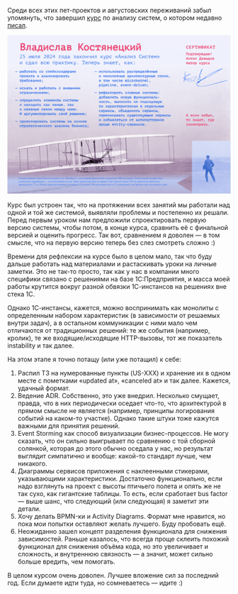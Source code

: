 ﻿Среди всех этих пет-проектов и августовских переживаний забыл упомянуть, что завершил [курс](https://tough-dev.school/system-analysis) по анализу систем, о котором недавно [писал](/notes/ibrahim).

![Сертификат](certificate.png)

Курс был устроен так, что на протяжении всех занятий мы работали над одной и той же системой, выявляли проблемы и постепенно их решали. Перед первым уроком нам предложили спроектировать первую версию системы, чтобы потом, в конце курса, сравнить её с финальной версией и оценить прогресс. Так вот, сравнением я доволен — в том смысле, что на первую версию теперь без слез смотреть сложно :)

Времени для рефлексии на курсе было в целом мало, так что буду дальше работать над материалами и растаскивать уроки на личные заметки. Это не так-то просто, так как у нас в компании много специфики связано с решениями на базе 1С:Предприятия, и масса моей работы крутится вокруг разной обвязки 1С-инстансов на решениях вне стека 1С. 

Однако 1С-инстансы, кажется, можно воспринимать как монолиты с определенным набором характеристик (в зависимости от решаемых внутри задач), а в остальном коммуникации с ними мало чем отличаются от традиционных решений: те же события (например, кролик), те же входящие/исходящие HTTP-вызовы, тот же показатель instability и так далее.

На этом этапе я точно потащу (или уже потащил) к себе:

1. Распил ТЗ на нумерованные пункты (US-XXX) и хранение их в одном месте с пометками «updated at», «canceled at» и так далее. Кажется, удачный формат.
2. Ведение ADR. Собственно, это уже внедрил. Несколько смущает, правда, что в них периодически оседает что-то, что архитектурой в прямом смысле не является (например, принципы логирования событий на каком-то участке). Однако такие штуки тоже кажутся важными для принятия решений.
3. Event Storming как способ визуализации бизнес-процессов. Не могу сказать, что он сильно выигрывает по сравнению с той сборной солянкой, которая до этого обычно оседала у нас, но результат выглядит симпатично и вообще: какой-то стандарт лучше, чем никакого.
4. Диаграммы сервисов приложения с наклеенными стикерами, указывающими характеристики. Достаточно функционально, если надо взглянуть на проект с высоты птичьего полета и опять же не так сухо, как гигантские таблицы. То есть, если сработает bus factor — выше шанс, что следующий (или следующая) я заметит эти детали.
5. Хочу делать BPMN-ки и Activity Diagrams. Формат мне нравится, но пока мои попытки оставляют желать лучшего. Буду пробовать ещё.
6. Неожиданно зашел концепт разделения функционала для снижения зависимостей. Раньше казалось, что всегда проще склеить похожий функционал для снижения объёма кода, но это увеличивает и сложность, и внутреннюю связность — а значит, может сильно больше вредить, чем помогать.

В целом курсом очень доволен. Лучшее вложение сил за последний год. Если думаете идти туда, но сомневаетесь — идите :)